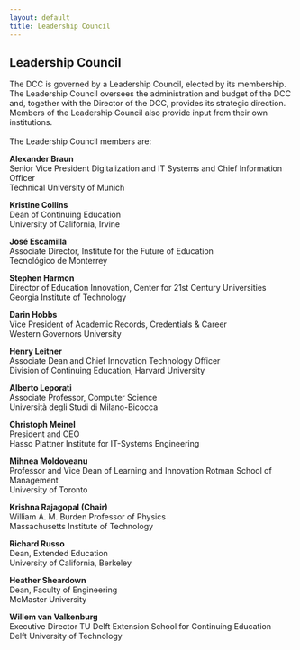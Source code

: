 ```yaml
---
layout: default
title: Leadership Council 
---
```

## Leadership Council

The DCC is governed by a Leadership Council, elected by its membership. The Leadership Council oversees the administration and budget of the DCC and, together with the Director of the DCC, provides its strategic direction. Members of the Leadership Council also provide input from their own institutions. <br> 
<br> The Leadership Council members are:

<!-- Grid format that places text block and images side by side at wide screen size -->
<div class="row">
<div class="col-lg-6"  markdown="1">

<b> Alexander Braun </b><br>
Senior Vice President Digitalization and IT Systems and Chief Information Officer <br> Technical University of Munich 

<b> Kristine Collins </b><br>
Dean of Continuing Education <br> University of California, Irvine

<b> José Escamilla </b><br>
Associate Director, Institute for the Future of Education<br> Tecnológico de Monterrey

<b> Stephen Harmon </b><br>
Director of Education Innovation, Center for 21st Century Universities<br> Georgia Institute of Technology

<b> Darin Hobbs </b><br>
Vice President of Academic Records, Credentials & Career<br> Western Governors University

<b> Henry Leitner </b><br>
Associate Dean and Chief Innovation Technology Officer<br> Division of Continuing Education, Harvard University

<b> Alberto Leporati </b> <br>
Associate Professor, Computer Science<br> Università degli Studi di Milano-Bicocca

</div>
<div class="col-lg-6" markdown="1">

<b> Christoph Meinel </b><br>
President and CEO<br> Hasso Plattner Institute for IT-Systems Engineering 

<b> Mihnea Moldoveanu </b><br>
Professor and Vice Dean of Learning and Innovation Rotman School of Management<br> University of Toronto

<b> Krishna Rajagopal (Chair) </b><br>
William A. M. Burden Professor of Physics<br> Massachusetts Institute of Technology

<b> Richard Russo </b><br>
Dean, Extended Education<br> University of California, Berkeley

<b> Heather Sheardown </b><br>
Dean, Faculty of Engineering<br> McMaster University

<b> Willem van Valkenburg </b><br>
Executive Director TU Delft Extension School for Continuing Education<br> Delft University of Technology
</div>
</div>
